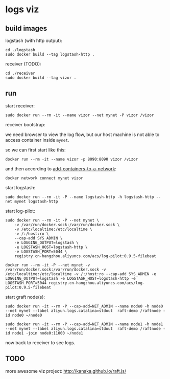 # logs viz

## build images

logstash (with http output):

```
cd ./logstash
sudo docker build --tag logstash-http .
```

receiver (TODO):

```
cd ./receiver
sudo docker build --tag vizor .
```

## run 

start receiver:
```
sudo docker run --rm -it --name vizor --net mynet -P vizor /vizor
```

receiver bootstrap:

we need browser to view the log flow, but our host machine is not able to access container inside `mynet`.

so we can first start like this:

```
docker run --rm -it --name vizor -p 8090:8090 vizor /vizor
```

and then according to [add-containers-to-a-network](https://docs.docker.com/engine/tutorials/networkingcontainers/#add-containers-to-a-network):

```
docker network connect mynet vizor
```

start logstash:
```
sudo docker run --rm -it -P --name logstash-http -h logstash-http --net mynet logstash-http
```

start log-pilot:
```
sudo docker run --rm -it -P --net mynet \
    -v /var/run/docker.sock:/var/run/docker.sock \
    -v /etc/localtime:/etc/localtime \
    -v /:/host:ro \
    --cap-add SYS_ADMIN \
    -e LOGGING_OUTPUT=logstash \
    -e LOGSTASH_HOST=logstash-http \
    -e LOGSTASH_PORT=5044 \
    registry.cn-hangzhou.aliyuncs.com/acs/log-pilot:0.9.5-filebeat

docker run --rm -it -P --net mynet -v /var/run/docker.sock:/var/run/docker.sock -v /etc/localtime:/etc/localtime -v /:/host:ro --cap-add SYS_ADMIN -e LOGGING_OUTPUT=logstash -e LOGSTASH_HOST=logstash-http -e LOGSTASH_PORT=5044 registry.cn-hangzhou.aliyuncs.com/acs/log-pilot:0.9.5-filebeat
```

start graft node(s):
```
sudo docker run -it --rm -P --cap-add=NET_ADMIN --name node0 -h node0 --net mynet --label aliyun.logs.catalina=stdout  raft-demo /raftnode -id node0 ~/node0

sudo docker run -it --rm -P --cap-add=NET_ADMIN --name node1 -h node1 --net mynet --label aliyun.logs.catalina=stdout  raft-demo /raftnode -id node1 -join node0:11000 ~/node1 
```

now back to receiver to see logs.

## TODO

more awesome viz project: http://kanaka.github.io/raft.js/
